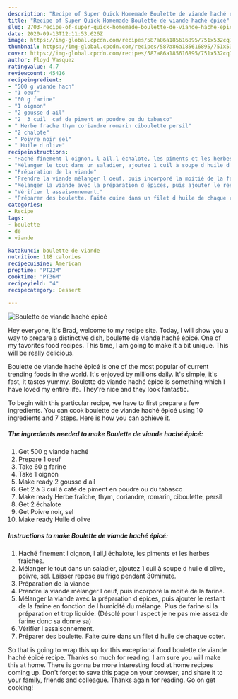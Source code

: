 ```yaml
---
description: "Recipe of Super Quick Homemade Boulette de viande haché épicé"
title: "Recipe of Super Quick Homemade Boulette de viande haché épicé"
slug: 2703-recipe-of-super-quick-homemade-boulette-de-viande-hache-epice
date: 2020-09-13T12:11:53.626Z
image: https://img-global.cpcdn.com/recipes/587a86a185616895/751x532cq70/boulette-de-viande-hache-epice-photo-principale-de-la-recette.jpg
thumbnail: https://img-global.cpcdn.com/recipes/587a86a185616895/751x532cq70/boulette-de-viande-hache-epice-photo-principale-de-la-recette.jpg
cover: https://img-global.cpcdn.com/recipes/587a86a185616895/751x532cq70/boulette-de-viande-hache-epice-photo-principale-de-la-recette.jpg
author: Floyd Vasquez
ratingvalue: 4.7
reviewcount: 45416
recipeingredient:
- "500 g viande hach"
- "1 oeuf"
- "60 g farine"
- "1 oignon"
- "2 gousse d ail"
- "2  3 cuil  caf de piment en poudre ou du tabasco"
- " Herbe frache thym coriandre romarin ciboulette persil"
- "2 chalote"
- " Poivre noir sel"
- " Huile d olive"
recipeinstructions:
- "Haché finement l oignon, l ail,l échalote, les piments et les herbes fraîches."
- "Mélanger le tout dans un saladier, ajoutez 1 cuil à soupe d huile d olive, poivre, sel. Laisser repose au frigo pendant 30minute."
- "Préparation de la viande"
- "Prendre la viande mélanger l oeuf, puis incorporé la moitié de la farine."
- "Mélanger la viande avec la préparation d épices, puis ajouter le restant de la farine en fonction de l humidité du mélange. Plus de farine si la préparation et trop liquide. (Désolé pour l aspect je ne pas mie assez de farine donc sa donne sa)"
- "Vérifier l assaisonnement."
- "Préparer des boulette. Faite cuire dans un filet d huile de chaque coter."
categories:
- Recipe
tags:
- boulette
- de
- viande

katakunci: boulette de viande 
nutrition: 118 calories
recipecuisine: American
preptime: "PT22M"
cooktime: "PT36M"
recipeyield: "4"
recipecategory: Dessert

---
```



![Boulette de viande haché épicé](https://img-global.cpcdn.com/recipes/587a86a185616895/751x532cq70/boulette-de-viande-hache-epice-photo-principale-de-la-recette.jpg)

Hey everyone, it's Brad, welcome to my recipe site. Today, I will show you a way to prepare a distinctive dish, boulette de viande haché épicé. One of my favorites food recipes. This time, I am going to make it a bit unique. This will be really delicious.



Boulette de viande haché épicé is one of the most popular of current trending foods in the world. It's enjoyed by millions daily. It's simple, it's fast, it tastes yummy. Boulette de viande haché épicé is something which I have loved my entire life. They're nice and they look fantastic.


To begin with this particular recipe, we have to first prepare a few ingredients. You can cook boulette de viande haché épicé using 10 ingredients and 7 steps. Here is how you can achieve it.

<!--inarticleads1-->

##### The ingredients needed to make Boulette de viande haché épicé:

1. Get 500 g viande haché
1. Prepare 1 oeuf
1. Take 60 g farine
1. Take 1 oignon
1. Make ready 2 gousse d ail
1. Get 2 à 3 cuil à café de piment en poudre ou du tabasco
1. Make ready  Herbe fraîche, thym, coriandre, romarin, ciboulette, persil
1. Get 2 échalote
1. Get  Poivre noir, sel
1. Make ready  Huile d olive




<!--inarticleads2-->

##### Instructions to make Boulette de viande haché épicé:

1. Haché finement l oignon, l ail,l échalote, les piments et les herbes fraîches.
1. Mélanger le tout dans un saladier, ajoutez 1 cuil à soupe d huile d olive, poivre, sel. Laisser repose au frigo pendant 30minute.
1. Préparation de la viande
1. Prendre la viande mélanger l oeuf, puis incorporé la moitié de la farine.
1. Mélanger la viande avec la préparation d épices, puis ajouter le restant de la farine en fonction de l humidité du mélange. Plus de farine si la préparation et trop liquide. (Désolé pour l aspect je ne pas mie assez de farine donc sa donne sa)
1. Vérifier l assaisonnement.
1. Préparer des boulette. Faite cuire dans un filet d huile de chaque coter.




So that is going to wrap this up for this exceptional food boulette de viande haché épicé recipe. Thanks so much for reading. I am sure you will make this at home. There is gonna be more interesting food at home recipes coming up. Don't forget to save this page on your browser, and share it to your family, friends and colleague. Thanks again for reading. Go on get cooking!
